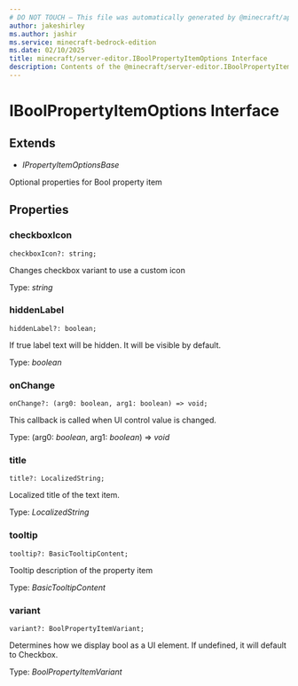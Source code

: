 ```yaml
---
# DO NOT TOUCH — This file was automatically generated by @minecraft/api-docs-generator, to report problems file an issue at https://github.com/Mojang/minecraft-scripting-libraries
author: jakeshirley
ms.author: jashir
ms.service: minecraft-bedrock-edition
ms.date: 02/10/2025
title: minecraft/server-editor.IBoolPropertyItemOptions Interface
description: Contents of the @minecraft/server-editor.IBoolPropertyItemOptions class.
---
```

# IBoolPropertyItemOptions Interface

## Extends
- *IPropertyItemOptionsBase*

Optional properties for Bool property item

## Properties

### **checkboxIcon**
`checkboxIcon?: string;`

Changes checkbox variant to use a custom icon

Type: *string*

### **hiddenLabel**
`hiddenLabel?: boolean;`

If true label text will be hidden. It will be visible by default.

Type: *boolean*

### **onChange**
`onChange?: (arg0: boolean, arg1: boolean) => void;`

This callback is called when UI control value is changed.

Type: (arg0: *boolean*, arg1: *boolean*) => *void*

### **title**
`title?: LocalizedString;`

Localized title of the text item.

Type: *LocalizedString*

### **tooltip**
`tooltip?: BasicTooltipContent;`

Tooltip description of the property item

Type: *BasicTooltipContent*

### **variant**
`variant?: BoolPropertyItemVariant;`

Determines how we display bool as a UI element. If undefined, it will default to Checkbox.

Type: *BoolPropertyItemVariant*
